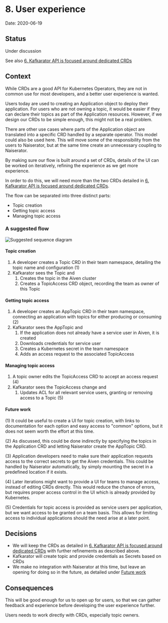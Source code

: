# 8. User experience

Date: 2020-06-19

## Status

Under discussion

See also [6. Kafkarator API is focused around dedicated CRDs](0006-kafkarator-api-is-focused-around-dedicated-crds.md)

## Context

While CRDs are a good API for Kubernetes Operators, they are not in common use for most developers, and a better
user experience is wanted.

Users today are used to creating an Application object to deploy their application. For users who are not owning a
topic, it would be easier if they can declare their topics as part of the Application resources. However, if we design
our CRDs to be simple enough, this might not be a real problem.

There are other use cases where parts of the Application object are translated into a specific CRD handled by a separate
operator. This model could also be used here. This will move some of the responsibility from the users to Naiserator,
but at the same time create an unnecessary coupling to Naiserator. 

By making sure our flow is built around a set of CRDs, details of the UI can be worked on iteratively, refining the 
experience as we get more experience. 

In order to do this, we will need more than the two CRDs detailed in [6. Kafkarator API is focused around dedicated CRDs](0006-kafkarator-api-is-focused-around-dedicated-crds.md).

The flow can be separated into three distinct parts:

- Topic creation
- Getting topic access
- Managing topic access

### A suggested flow

![Suggested sequence diagram](./0008-user-experience-flow.png)

#### Topic creation

1. A developer creates a Topic CRD in their team namespace, detailing the topic name and configuration (1) 
2. Kafkarator sees the Topic and
    1. Creates the topic in the Aiven cluster
    2. Creates a TopicAccess CRD object, recording the team as owner of this Topic

#### Getting topic access

1. A developer creates an AppTopic CRD in their team namespace, connecting an application with topics for either 
   producing or consuming (2)
2. Kafkarator sees the AppTopic and
    1. If the application does not already have a service user in Aiven, it is created
    2. Downloads credentials for service user
    3. Creates a Kubernetes secret in the team namespace
    4. Adds an access request to the associated TopicAccess

#### Managing topic access

1. A topic owner edits the TopicAccess CRD to accept an access request (4)
2. Kafkarator sees the TopicAccess change and
    1. Updates ACL for all relevant service users, granting or removing access to a Topic (5)
    
#### Future work

(1) It could be useful to create a UI for topic creation, with links to documentation for each option and easy 
access to "common" options, but it does not seem worth the effort at this time.

(2) As discussed, this could be done indirectly by specifying the topics in the Application CRD and letting Naiserator
create the AppTopic CRD.

(3) Application developers need to make sure their application requests access to the correct secrets to get the Aiven
credentials. This could be handled by Naiserator automatically, by simply mounting the secret in a predefined location
if it exists.

(4) Later iterations might want to provide a UI for teams to manage access, instead of editing CRDs directly. This would
reduce the chance of errors, but requires proper access control in the UI which is already provided by Kubernetes.

(5) Credentials for topic access is provided as service users per application, but we want access to be granted on a 
team basis. This allows for limiting access to individual applications should the need arise at a later point.

## Decisions

- We will keep the CRDs as detailed in [6. Kafkarator API is focused around dedicated CRDs](0006-kafkarator-api-is-focused-around-dedicated-crds.md)
  with further refinements as described above.
- Kafkarator will create topic and provide credentials as Secrets based on CRDs
- We make no integration with Naiserator at this time, but leave an opening for doing so in the future, as detailed
  under [Future work](#future-work)

## Consequences

This will be good enough for us to open up for users, so that we can gather feedback and experience before developing
the user experience further.

Users needs to work directly with CRDs, especially topic owners. 

